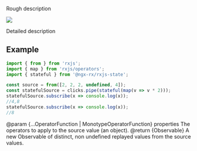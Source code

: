 Rough description

![](stateful.png)

Detailed description

## Example

```ts
import { from } from 'rxjs';
import { map } from 'rxjs/operators';
import { stateful } from '@ngx-rx/rxjs-state';

const source = from([2, 2, 2, undefined, 4]);
const statefulSource = clicks.pipe(stateful(map(v => v * 2)));
statefulSource.subscribe(x => console.log(x));
//4,8
statefulSource.subscribe(x => console.log(x));
//8
```

@param {...OperatorFunction | MonotypeOperatorFunction} properties The operators to apply to the source
value (an object).
@return {Observable} A new Observable of distinct, non undefined replayed values from the source values.
